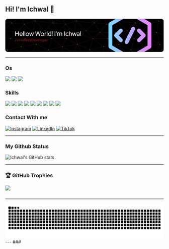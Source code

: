 ## Hi! I'm Ichwal 👋


![Ichwal](img/github-header-image.png)

---
### Os
<img src="https://img.shields.io/badge/Windows_11-0078d4?style=for-the-badge&logo=windows-11&logoColor=white" /> <img src="https://img.shields.io/badge/Ubuntu-E95420?style=for-the-badge&logo=ubuntu&logoColor=white" /> <img src="https://img.shields.io/badge/Debian-A81D33?style=for-the-badge&logo=debian&logoColor=white" />




### Skills
<img src="https://img.shields.io/badge/HTML5-E34F26?style=for-the-badge&logo=html5&logoColor=white" /> <img src="https://img.shields.io/badge/CSS3-1572B6?style=for-the-badge&logo=css3&logoColor=white" /> <img src="https://img.shields.io/badge/Bootstrap-563D7C?style=for-the-badge&logo=bootstrap&logoColor=white" /> <img src="https://img.shields.io/badge/JavaScript-323330?style=for-the-badge&logo=javascript&logoColor=F7DF1E" /> <img src="https://img.shields.io/badge/React-20232A?style=for-the-badge&logo=react&logoColor=61DAFB" /> <img src="https://img.shields.io/badge/Express%20js-000000?style=for-the-badge&logo=express&logoColor=white" /> <img src="https://img.shields.io/badge/Node%20js-339933?style=for-the-badge&logo=nodedotjs&logoColor=white" /> <img src="https://img.shields.io/badge/MySQL-005C84?style=for-the-badge&logo=mysql&logoColor=white" /> <img src="https://img.shields.io/badge/Laravel-FF2D20?style=for-the-badge&logo=laravel&logoColor=white"/>


### Contact With me
[![Instagram](https://img.shields.io/badge/Instagram-E4405F?style=for-the-badge&logo=instagram&logoColor=white)](https://www.instagram.com/ichwal_mr/) [![LinkedIn](https://img.shields.io/badge/LinkedIn-0077B5?style=for-the-badge&logo=linkedin&logoColor=white)](https://www.linkedin.com/in/ichwal/) [![TikTok](https://img.shields.io/badge/TikTok-000000?style=for-the-badge&logo=tiktok&logoColor=white)](https://www.tiktok.com/@__one_december)

---
### My Github Status
![Ichwal's GitHub stats](https://github-readme-stats.vercel.app/api?username=ichwalM&show_icons=true&theme=radical)

---
###

### 🏆 GitHub Trophies
![](https://github-profile-trophy.vercel.app/?username=ichwalM&theme=radical&no-frame=false&no-bg=true&margin-w=4)

###
---


<img src="https://raw.githubusercontent.com/ichwalM/ichwalM/output/snake.svg" alt="Snake animation" />
---
###
<!--
**ichwalM/ichwalM** is a ✨ _special_ ✨ repository because its `README.md` (this file) appears on your GitHub profile.

Here are some ideas to get you started:

- 🔭 I’m currently working on ...
- 🌱 I’m currently learning ...
- 👯 I’m looking to collaborate on ...
- 🤔 I’m looking for help with ...
- 💬 Ask me about ...
- 📫 How to reach me: ...
- 😄 Pronouns: ...
- ⚡ Fun fact: ...
-->
